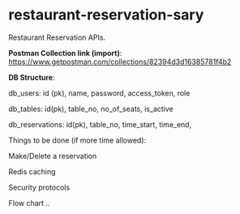 # restaurant-reservation-sary

Restaurant Reservation APIs.

**Postman Collection link (import)**: https://www.getpostman.com/collections/82394d3d16385781f4b2

**DB Structure**:

db_users: id (pk), name, password, access_token, role


db_tables: id(pk), table_no, no_of_seats, is_active


db_reservations: id(pk), table_no, time_start, time_end, 



Things to be done (if more time allowed):


Make/Delete a reservation

Redis caching

Security protocols

Flow chart
..
